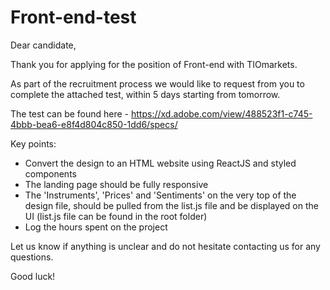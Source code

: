 # Front-end-test

Dear candidate,

Thank you for applying for the position of Front-end with TIOmarkets.

As part of the recruitment process we would like to request from you to complete the attached test, within 5 days starting from tomorrow.

The test can be found here - https://xd.adobe.com/view/488523f1-c745-4bbb-bea6-e8f4d804c850-1dd6/specs/

Key points:
- Convert the design to an HTML website using ReactJS and styled components
- The landing page should be fully responsive
- The 'Instruments', 'Prices' and 'Sentiments' on the very top of the design file, should be pulled from the list.js file and be displayed on the UI (list.js file can be found in the root folder)
- Log the hours spent on the project

Let us know if anything is unclear and do not hesitate contacting us for any questions.

Good luck!
